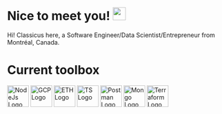 <!-- More info, tips and tricks for making GitHub Profile README can be found in my article at https://towardsdatascience.com/build-a-stunning-readme-for-your-github-profile-9b80434fe5d7 -->

# Nice to meet you! <img src="https://raw.githubusercontent.com/MartinHeinz/MartinHeinz/master/wave.gif" width="30px" height="30px">

Hi! Classicus here, a Software Engineer/Data Scientist/Entrepreneur from Montréal, Canada.

# Current toolbox

<img src="https://cdn.worldvectorlogo.com/logos/nodejs-1.svg" alt="NodeJs Logo" width="50" height="50"/>
<img src="https://cdn.worldvectorlogo.com/logos/google-cloud-1.svg" alt="GCP Logo" width="50" height="50"/>
<img src="https://cdn.worldvectorlogo.com/logos/ethereum-eth.svg" alt="ETH Logo" width="50" height="50"/>
<img src="https://cdn.worldvectorlogo.com/logos/typescript.svg" alt="TS Logo" width="50" height="50"/>
<img src="https://cdn.worldvectorlogo.com/logos/postman.svg" alt="Postman Logo" width="50" height="50"/>
<img src="https://cdn.worldvectorlogo.com/logos/mongodb-icon-1.svg" alt="Mongo Logo" width="50" height="50"/>
<img src="https://cdn.worldvectorlogo.com/logos/terraform-enterprise.svg" alt="Terraform Logo" width="50" height="50"/>

<!-- ## &#x1f4c8; GitHub Stats -->

<!--<a href="https://github.com/kQuintal/kQuintal">
  <img align="center" src="https://github-readme-stats.vercel.app/api/top-langs/?username=kQuintal&hide=html&title_color=ffffff&text_color=c9cacc&icon_color=2bbc8a&bg_color=1d1f21" />
</a> -->
<!-- <a href="https://github.com/kQuintal/kQuintal">
  <img align="center" src="https://github-readme-stats.vercel.app/api?username=kQuintal&show_icons=true&theme=dracula" alt="Kyle's GitHub Stats" />
</a>    -->


<!-- links to your social media accounts -->


<!-- Resources -->
<!-- Icons: https://simpleicons.org/ -->
<!-- GitHub Stats: https://github.com/anuraghazra/github-readme-stats -->
<!-- Emojis: https://emojipedia.org/emoji/ -->
<!-- HTML Emojis: https://www.fileformat.info/index.htm -->
<!-- Shields: https://shields.io/ -->
<!-- Awesome GitHub Profile README: https://github.com/abhisheknaiidu/awesome-github-profile-readme -->

